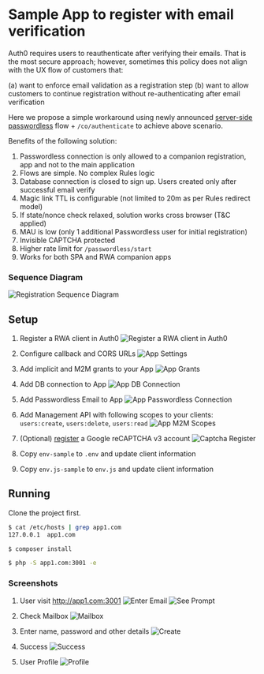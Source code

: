 # Sample App to register with email verification

Auth0 requires users to reauthenticate after verifying their emails. 
That is the most secure approach; however, sometimes this policy does not align with the UX flow of customers that:
 
(a) want to enforce email validation as a registration step
(b) want to allow customers to continue registration without re-authenticating after email verification 

Here we propose a simple workaround using newly announced [server-side passwordless](https://auth0.com/docs/api/authentication#authenticate-user) 
flow + `/co/authenticate` to achieve above scenario.

Benefits of the following solution:

1. Passwordless connection is only allowed to a companion registration, app and not to the main application
2. Flows are simple. No complex Rules logic
3. Database connection is closed to sign up. Users created only after successful email verify
4. Magic link TTL is configurable (not limited to 20m as per Rules redirect model)
5. If state/nonce check relaxed, solution works cross browser (T&C applied)
6. MAU is low (only 1 additional Passwordless user for initial registration)
7. Invisible CAPTCHA protected 
8. Higher rate limit for `/passwordless/start`    
9. Works for both SPA and RWA companion apps              

### Sequence Diagram
![Registration Sequence Diagram](https://www.websequencediagrams.com/files/render?link=aVQ0WropybKb6WlkPtMGXuKcHSgTRntwqXukAiBdvPp9uZxstzy2acpcSJGYkTt6)

## Setup
1. Register a RWA client in Auth0
![Register a RWA client in Auth0](img/app-create.png)
2. Configure callback and CORS URLs
![App Settings](img/app-settings.png)
3. Add implicit and M2M grants to your App
![App Grants](img/app-grants.png)
4. Add DB connection to App 
![App DB Connection](img/app-conn-1.png)
5. Add Passwordless Email to App 
![App Passwordless Connection](img/app-conn-2.png)
6. Add Management API with following scopes to your clients:
    `users:create`, `users:delete`, `users:read`
![App M2M Scopes](img/app-m2m-scopes.png)
7. (Optional) [register](https://www.google.com/recaptcha/admin/create) a Google reCAPTCHA v3 account
![Captcha Register](img/captcha-register.png)

8. Copy `env-sample` to `.env` and update client information
9. Copy `env.js-sample` to `env.js` and update client information 


## Running
Clone the project first.

```bash
$ cat /etc/hosts | grep app1.com
127.0.0.1  app1.com

$ composer install

$ php -S app1.com:3001 -e 
```

### Screenshots  
1. User visit http://app1.com:3001
![Enter Email](img/1-start.png)
![See Prompt](img/1-check-mail.png)

2. Check Mailbox
![Mailbox](img/2-email.png)
  
3. Enter name, password and other details
![Create](img/3-create.png)
  
4. Success
![Success](img/4-success.png)

5. User Profile
![Profile](img/5-profile.png)
  

